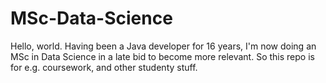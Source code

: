 # MSc-Data-Science

Hello, world. Having been a Java developer for 16 years, I'm now doing an MSc in Data Science in a late bid to become more relevant. So this repo is for e.g. coursework, and other studenty stuff. 
